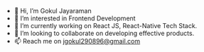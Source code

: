 - 👋 Hi, I’m Gokul Jayaraman
- 👀 I’m interested in Frontend Development
- 🌱 I’m currently working on React JS, React-Native Tech Stack.
- 💞️ I’m looking to collaborate on developing effective products.
- 📫 Reach me on jgokul290896@gmail.com

<!---
gokulj2908/gokulj2908 is a ✨ special ✨ repository because its `README.md` (this file) appears on your GitHub profile.
You can click the Preview link to take a look at your changes.
--->
